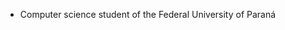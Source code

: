 - Computer science student of the Federal University of Paraná 
<!---
MurikiGY/MurikiGY is a ✨ special ✨ repository because its `README.md` (this file) appears on your GitHub profile.
You can click the Preview link to take a look at your changes.
--->
